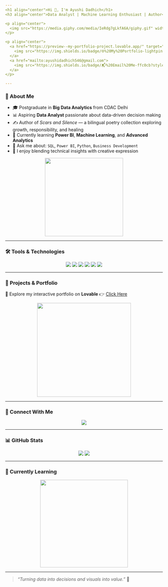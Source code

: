 ```yaml
---
<h1 align="center">Hi 👋, I'm Ayushi Dadhich</h1>
<h3 align="center">Data Analyst | Machine Learning Enthusiast | Author</h3>

<p align="center">
  <img src="https://media.giphy.com/media/IeRdg7gLkfA6A/giphy.gif" width="250"/>
</p>

<p align="center">
  <a href="https://preview--my-portfolio-project.lovable.app/" target="_blank">
    <img src="https://img.shields.io/badge/🌐%20My%20Portfolio-lightpink?style=for-the-badge"/>
  </a>
  <a href="mailto:ayushidadhich546@gmail.com">
    <img src="https://img.shields.io/badge/📬%20Email%20Me-ffc0cb?style=for-the-badge"/>
  </a>
</p>

---
```


### 📌 About Me

- 🎓 Postgraduate in **Big Data Analytics** from CDAC Delhi
- 📊 Aspiring **Data Analyst** passionate about data-driven decision making
- ✍️ Author of *Scars and Silence* — a bilingual poetry collection exploring growth, responsibility, and healing
- 🌱 Currently learning **Power BI**, **Machine Learning**, and **Advanced Analytics**
- 💬 Ask me about: `SQL`, `Power BI`, `Python`, `Business Development`
- 🧠 I enjoy blending technical insights with creative expression

<p align="center">
  <img src="https://media.giphy.com/media/v1.Y2lkPTc5MGI3NjExbGd1YWV5NnNtcHR1YmZmb2o0YW5mbG80eG5ydHZ4MXB0Z2FidnA0ZCZlcD12MV9naWZzX3NlYXJjaCZjdD1n/Nm8ZPAGOwZUQM/giphy.gif" width="250"/>
</p>

---

### 🛠️ Tools & Technologies

<p align="center">
  <img src="https://img.shields.io/badge/Python-ffd1dc?style=for-the-badge&logo=python&logoColor=black"/>
  <img src="https://img.shields.io/badge/MySQL-ffe4e1?style=for-the-badge&logo=mysql&logoColor=black"/>
  <img src="https://img.shields.io/badge/PowerBI-ffc0cb?style=for-the-badge&logo=powerbi&logoColor=black"/>
  <img src="https://img.shields.io/badge/Pandas-ffe4e1?style=for-the-badge&logo=pandas&logoColor=black"/>
  <img src="https://img.shields.io/badge/Scikit--learn-f7cac9?style=for-the-badge&logo=scikit-learn&logoColor=black"/>
  <img src="https://img.shields.io/badge/Linux-f8c8dc?style=for-the-badge&logo=linux&logoColor=black"/>
</p>

---

### 📂 Projects & Portfolio

🔗 Explore my interactive portfolio on **Lovable** 👉 [Click Here](https://preview--my-portfolio-project.lovable.app/)

<p align="center">
  <img src="https://media.giphy.com/media/v1.Y2lkPTc5MGI3NjExdmViNHd5bDZnZnBnczJ5MTh5N3p5dDVjcnk3anFoZHQ0ajBmMWI0OCZlcD12MV9naWZzX3NlYXJjaCZjdD1n/26FL1soZ3STRDSLGU/giphy.gif" width="300"/>
</p>

---

### 🤝 Connect With Me

<p align="center">
  <a href="https://www.linkedin.com/in/ayushidadhich/">
    <img src="https://img.shields.io/badge/LinkedIn-ayushi%20dadhich-f9a1bc?style=for-the-badge&logo=linkedin&logoColor=black"/>
  </a>
</p>

---

### 📊 GitHub Stats

<p align="center">
  <img src="https://github-readme-stats.vercel.app/api?username=ayushi544&show_icons=true&theme=rose_pine&hide_border=true"/>
  <img src="https://github-readme-stats.vercel.app/api/top-langs/?username=ayushi544&layout=compact&theme=rose_pine&hide_border=true"/>
</p>

---

### 🌱 Currently Learning

<p align="center">
  <img src="https://media.giphy.com/media/3ov9kbuQg8ayvoYGx6/giphy.gif" width="280"/>
</p>

---

> *“Turning data into decisions and visuals into value.”* 🌟
